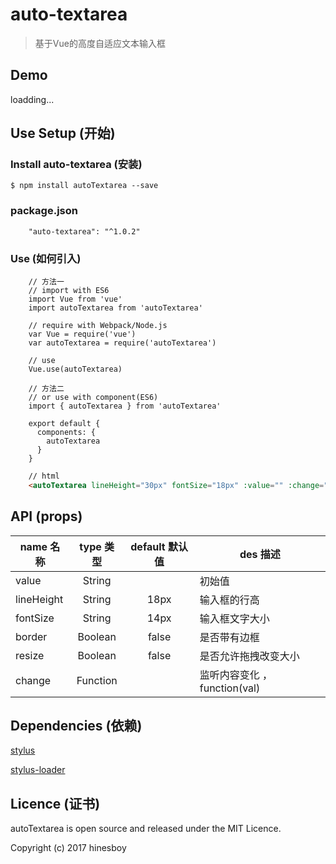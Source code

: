 # auto-textarea

> 基于Vue的高度自适应文本输入框

## Demo

loadding...

## Use Setup (开始)

### Install auto-textarea (安装)

```
$ npm install autoTextarea --save
```

### package.json

```
    "auto-textarea": "^1.0.2"
```

### Use (如何引入)

```
    // 方法一
    // import with ES6
    import Vue from 'vue'
    import autoTextarea from 'autoTextarea'

    // require with Webpack/Node.js
    var Vue = require('vue')
    var autoTextarea = require('autoTextarea')

    // use
    Vue.use(autoTextarea)
```

```
    // 方法二
    // or use with component(ES6)
    import { autoTextarea } from 'autoTextarea'

    export default {
      components: {
        autoTextarea
      }
    }
```

``` html
    // html
    <autoTextarea lineHeight="30px" fontSize="18px" :value="" :change="function"/>
```

## API (props)

| name 名称   | type 类型    |  default 默认值 | des 描述 |
| -------- | :---------: | :------------: | ------- |
| value      | String      |               | 初始值 |
| lineHeight | String      |   18px        | 输入框的行高 |
| fontSize   | String      |   14px        | 输入框文字大小 |
| border     | Boolean     |   false       | 是否带有边框 |
| resize     | Boolean     |   false       | 是否允许拖拽改变大小 |
| change     | Function    |               | 监听内容变化 ， function(val) |

## Dependencies (依赖)

[stylus](https://github.com/stylus/stylus)

[stylus-loader](https://github.com/shama/stylus-loader)

## Licence (证书)

autoTextarea is open source and released under the MIT Licence.

Copyright (c) 2017 hinesboy


